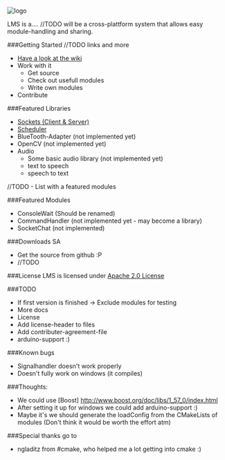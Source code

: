 ![logo](https://github.com/Phibedy/LMS/blob/master/lms_banner.jpg)


LMS is a.... //TODO
will be a cross-plattform system that allows easy module-handling and sharing.

###Getting Started
//TODO links and more
  * [Have a look at the wiki](https://github.com/Phibedy/LMS/wiki)
  * Work with it
    * Get source
    * Check out usefull modules
    * Write own modules
  * Contribute

###Featured Libraries
 * [Sockets (Client & Server)](https://github.com/Phibedy/SocketConnection)
 * [Scheduler](https://github.com/Phibedy/Scheduler)
 * BlueTooth-Adapter (not implemented yet)
 * OpenCV (not implemented yet)
 * Audio
   * Some basic audio library (not implemented yet)
   * text to speech
   * speech to text
 

//TODO - List with a featured modules

###Featured Modules
 * ConsoleWait (Should be renamed)
 * CommandHandler (not implemented yet - may become a library)
 * SocketChat (not implemented)

###Downloads SA
  * Get the source from github :P
  * //TODO


###License
  LMS is licensed under [Apache 2.0 License](http://www.apache.org/licenses/LICENSE-2.0.html)

###TODO
  * If first version is finished -> Exclude modules for testing
  * More docs
  * License
   * Add license-header to files
   * Add contributer-agreement-file
  * arduino-support :)


###Known bugs
  * Signalhandler doesn't work properly
  * Doesn't fully work on windows (it compiles)

###Thoughts:
  * We could use [Boost] http://www.boost.org/doc/libs/1_57_0/index.html
  * After setting it up for windows we could add arduino-support :)  
  * Maybe it's we should generate the loadConfig from the CMakeLists of modules (Don't think it would be worth the effort atm)

###Special thanks go to
  *  ngladitz from #cmake, who helped me a lot getting into cmake :)
